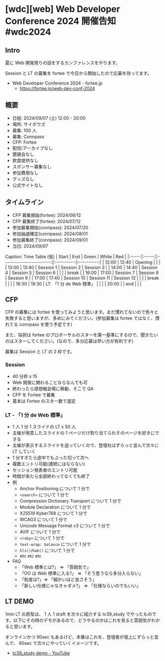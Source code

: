 # [wdc][web] Web Developer Conference 2024 開催告知 #wdc2024

## Intro

夏に Web 開発周りの話をするカンファレンスをやります。

Session と LT の募集を fortee で今日から開始したので応募を待ってます。

- Web Developer Conference 2024 - fortee.jp
  - https://fortee.jp/web-dev-conf-2024


## 概要

- 日程: 2024/09/07 (土) 12:00 - 20:00
- 場所: サイボウズ
- 募集: 100 人
- 募集: Connpass
- CFP: Fortee
- 配信/アーカイブなし
- 懇親会なし
- 飲食提供なし
- スポンサー募集なし
- 参加費用なし
- グッズなし
- 公式サイトなし


## タイムライン

- CFP 募集開始(fortee): 2024/06/12
- CFP 募集終了(fortee): 2024/07/12
- 参加募集開始(connpass): 2024/07/20
- 参加抽選確定(connpass): 2024/08/01
- 参加募集終了(connpass): 2024/09/01
- 当日: 2024/09/07

Caption: Time Table (仮)
| Start | End   | Green                    | White      | Red        |
|:-----:|:-----:|:------------------------:|:----------:|:----------:|
| 12:00 | 12:40 | Opening                  |            |            |
| 13:00 | 13:40 | Session 1                | Session 2  | Session 3  |
| 14:00 | 14:40 | Session 4                | Session 5  | Session 6  |
|       |       | break                    |
| 16:00 | 17:00 | Session 7                | Session 8  | Session 9  |
| 17:00 | 17:40 | Session 10               | Session 11 | Session 12 |
|       |       | break                    |            |            |
| 18:30 | 19:30 | LT: 「1 分 de Web 標準」 |            |            |
| 20:00 |       | end                      |            |            |


## CFP

CFP の募集には fortee を使ってみようと思います。まだ慣れてないので色々と失敗すると思いますが、多めにみてください。(参加募集は fortee ではなく、慣れてる connpass を使う予定です)

また、採択は fortee のプロポーサルのスターを第一基準にするので、聞きたいのはスターしてください。(なので、多分応募は早い方が有利です)

募集は Session と LT の 2 枠です。


### Session

- 40 分枠 x 15
- Web 開発に関わることならなんでも可
- 終わったら感想戦会場に移動、そこで QA
- CFP を Fortee で募集
- 基本は Fortee のスター数で選定


### LT - 「1 分 de Web 標準」

- 1 人 1 分 1 スライドの LT x 50 人
- 主催が用意したスライドの 1 ページだけ割り当てられそのページを好きにできる
- 主催が表示するスライドを送っていくので、登壇社はずらっと並んで次々に LT していく
- 1 分すぎたら途中でもぶった切って次へ
- 複数エントリ可能(連続にはならない)
- セッション発表者のエントリ可能
- 時間が来たら全部終わってなくても終了
- 例
  - Anchor Positioning について 1 分で
  - `<search>` について 1 分で
  - Compression Dictionary Transport について 1 分で
  - Module Declaration について 1 分で
  - X25519 Kyber768 について 1 分で
  - WCAG3 について 1 分で
  - Unicode Message Format v3 について 1 分で
  - AVIF について 1 分で
  - `<ruby>` について 1 分で
  - `text-wrap: balance` について 1 分で
  - `hls()`/`hwb()` について 1 分で
  - etc etc etc
- FAQ
  - 「Web 標準とは?」 => 「雰囲気で」
  - 「OO は Web 標準に入る?」 => 「そう思うなら多分入らない」
  - 「粒度は?」=> 「細かいほど良さそう」
  - 「新しい仕様じゃなきゃダメ?」 => 「仕様ならいのでもいい」


## LT DEMO

1min LT の原型は、 1 人 1 draft を次々に紹介する tc39_study でやったものです。以下にその時のデモがあるので、どうやるのかはこれを見ると雰囲気がわかると思います。

オンラインかつ 90sec もあるけど、本番はこれを、登壇者が壇上にずらっと並んで、 60sec で次々にやっていくイメージです。

- [tc39_study demo - YouTube](https://www.youtube.com/watch?v=kj3Gv8SgKmM)